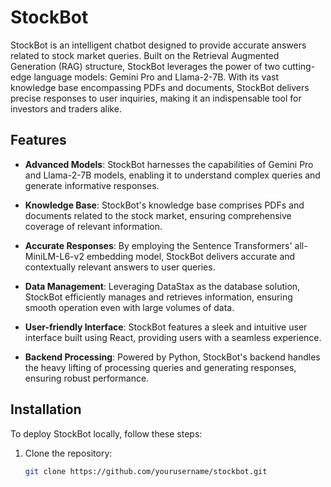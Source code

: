 # StockBot

StockBot is an intelligent chatbot designed to provide accurate answers related to stock market queries. Built on the Retrieval Augmented Generation (RAG) structure, StockBot leverages the power of two cutting-edge language models: Gemini Pro and Llama-2-7B. With its vast knowledge base encompassing PDFs and documents, StockBot delivers precise responses to user inquiries, making it an indispensable tool for investors and traders alike.

## Features

- **Advanced Models**: StockBot harnesses the capabilities of Gemini Pro and Llama-2-7B models, enabling it to understand complex queries and generate informative responses.
  
- **Knowledge Base**: StockBot's knowledge base comprises PDFs and documents related to the stock market, ensuring comprehensive coverage of relevant information.
  
- **Accurate Responses**: By employing the Sentence Transformers' all-MiniLM-L6-v2 embedding model, StockBot delivers accurate and contextually relevant answers to user queries.
  
- **Data Management**: Leveraging DataStax as the database solution, StockBot efficiently manages and retrieves information, ensuring smooth operation even with large volumes of data.

- **User-friendly Interface**: StockBot features a sleek and intuitive user interface built using React, providing users with a seamless experience.

- **Backend Processing**: Powered by Python, StockBot's backend handles the heavy lifting of processing queries and generating responses, ensuring robust performance.

## Installation

To deploy StockBot locally, follow these steps:

1. Clone the repository:
   ```bash
   git clone https://github.com/yourusername/stockbot.git
